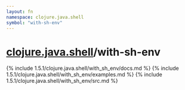 ```yaml
---
layout: fn
namespace: clojure.java.shell
symbol: "with-sh-env"
---
```


# [clojure.java.shell](../)/with-sh-env

{% include 1.5.1/clojure.java.shell/with_sh_env/docs.md %}
{% include 1.5.1/clojure.java.shell/with_sh_env/examples.md %}
{% include 1.5.1/clojure.java.shell/with_sh_env/src.md %}

